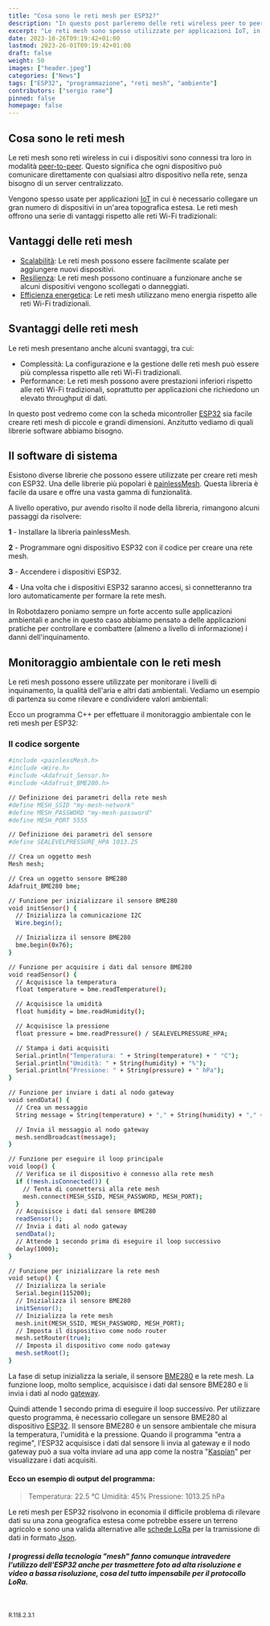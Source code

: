 ```yaml
---
title: "Cosa sono le reti mesh per ESP32?"
description: "In questo post parleremo delle reti wireless peer to peer per ESP32."
excerpt: "Le reti mesh sono spesso utilizzate per applicazioni IoT, in cui è necessario collegare un gran numero di dispositivi in un'area estesa. Le reti mesh offrono una serie di vantaggi rispetto alle reti Wi-Fi tradizionali, tra cui..."
date: 2023-10-26T09:19:42+01:00
lastmod: 2023-26-01T09:19:42+01:00
draft: false
weight: 50
images: ["header.jpeg"]
categories: ["News"]
tags: ["ESP32", "programmazione", "reti mesh", "ambiente"]
contributors: ["sergio rame"]
pinned: false
homepage: false
---
```




## Cosa sono le reti mesh
Le reti mesh sono reti wireless in cui i dispositivi sono connessi tra loro in modalità <a href="https://it.wikipedia.org/wiki/Peer-to-peer" target="_blank" rel="noopener">peer-to-peer</a>. Questo significa che ogni dispositivo può comunicare direttamente con qualsiasi altro dispositivo nella rete, senza bisogno di un server centralizzato.

Vengono spesso usate per applicazioni <a href="https://www.ibm.com/topics/internet-of-things#:~:text=The%20Internet%20of%20Things%20(IoT,to%20collect%20and%20share%20data." target="_blank" rel="noopener">IoT</a> in cui è necessario collegare un gran numero di dispositivi in un'area topografica estesa. Le reti mesh offrono una serie di vantaggi rispetto alle reti Wi-Fi tradizionali:

## Vantaggi delle reti mesh

- <a href="https://www.capterra.it/glossary/135/scalability#:~:text=Scalabilit%C3%A0%20%C3%A8%20un%20termine%20utilizzato,aumentano%20nel%20corso%20del%20tempo." target="_blank" rel="noopener">Scalabilità</a>: Le reti mesh possono essere facilmente scalate per aggiungere nuovi dispositivi.
- <a href="https://www.ibm.com/it-it/topics/cyber-resilience#:~:text=La%20cyber%20resilience%20%C3%A8%20un,disastri%20naturali%20o%20crisi%20economiche." target="_blank" rel="noopener">Resilienza</a>: Le reti mesh possono continuare a funzionare anche se alcuni dispositivi vengono scollegati o danneggiati.
- <a href="https://it.wikipedia.org/wiki/Green_computing" target="_blank" rel="noopener">Efficienza energetica</a>: Le reti mesh utilizzano meno energia rispetto alle reti Wi-Fi tradizionali.

## Svantaggi delle reti mesh

Le reti mesh presentano anche alcuni svantaggi, tra cui:

- Complessità: La configurazione e la gestione delle reti mesh può essere più complessa rispetto alle reti Wi-Fi tradizionali.
- Performance: Le reti mesh possono avere prestazioni inferiori rispetto alle reti Wi-Fi tradizionali, soprattutto per applicazioni che richiedono un elevato throughput di dati.

In questo post vedremo come con la scheda micontroller <a href="https://www.espressif.com/en/products/socs/esp32" target="_blank" rel="noopener">ESP32</a> sia facile creare reti mesh di piccole e grandi dimensioni. Anzitutto vediamo di quali librerie software abbiamo bisogno.

## Il software di sistema
Esistono diverse librerie che possono essere utilizzate per creare reti mesh con ESP32. Una delle librerie più popolari è <a href="https://gitlab.com/painlessMesh/painlessMesh" target="_blank" rel="noopener">painlessMesh</a>. Questa libreria è facile da usare e offre una vasta gamma di funzionalità.

A livello operativo, pur avendo risolto il node della libreria, rimangono alcuni passaggi da risolvere:

**1** - Installare la libreria painlessMesh.

**2** - Programmare ogni dispositivo ESP32 con il codice per creare una rete mesh.

**3** - Accendere i dispositivi ESP32.

**4** - Una volta che i dispositivi ESP32 saranno accesi, si connetteranno tra loro automaticamente per formare la rete mesh.

In Robotdazero poniamo sempre un forte accento sulle applicazioni ambientali e anche in questo caso abbiamo pensato a delle applicazioni pratiche per controllare e combattere (almeno a livello di informazione) i danni dell'inquinamento.

## Monitoraggio ambientale con le reti mesh

Le reti mesh possono essere utilizzate per monitorare i livelli di inquinamento, la qualità dell'aria e altri dati ambientali. Vediamo un esempio di partenza su come rilevare e condividere valori ambientali:

Ecco un programma C++ per effettuare il monitoraggio ambientale con le reti mesh per ESP32:

### Il codice sorgente

```bash
#include <painlessMesh.h>
#include <Wire.h>
#include <Adafruit_Sensor.h>
#include <Adafruit_BME280.h>

// Definizione dei parametri della rete mesh
#define MESH_SSID "my-mesh-network"
#define MESH_PASSWORD "my-mesh-password"
#define MESH_PORT 5555

// Definizione dei parametri del sensore
#define SEALEVELPRESSURE_HPA 1013.25

// Crea un oggetto mesh
Mesh mesh;

// Crea un oggetto sensore BME280
Adafruit_BME280 bme;

// Funzione per inizializzare il sensore BME280
void initSensor() {
  // Inizializza la comunicazione I2C
  Wire.begin();

  // Inizializza il sensore BME280
  bme.begin(0x76);
}

// Funzione per acquisire i dati dal sensore BME280
void readSensor() {
  // Acquisisce la temperatura
  float temperature = bme.readTemperature();

  // Acquisisce la umidità
  float humidity = bme.readHumidity();

  // Acquisisce la pressione
  float pressure = bme.readPressure() / SEALEVELPRESSURE_HPA;

  // Stampa i dati acquisiti
  Serial.println("Temperatura: " + String(temperature) + " °C");
  Serial.println("Umidità: " + String(humidity) + "%");
  Serial.println("Pressione: " + String(pressure) + " hPa");
}

// Funzione per inviare i dati al nodo gateway
void sendData() {
  // Crea un messaggio
  String message = String(temperature) + "," + String(humidity) + "," + String(pressure);

  // Invia il messaggio al nodo gateway
  mesh.sendBroadcast(message);
}

// Funzione per eseguire il loop principale
void loop() {
  // Verifica se il dispositivo è connesso alla rete mesh
  if (!mesh.isConnected()) {
    // Tenta di connettersi alla rete mesh
    mesh.connect(MESH_SSID, MESH_PASSWORD, MESH_PORT);
  }
  // Acquisisce i dati dal sensore BME280
  readSensor();
  // Invia i dati al nodo gateway
  sendData();
  // Attende 1 secondo prima di eseguire il loop successivo
  delay(1000);
}

// Funzione per inizializzare la rete mesh
void setup() {
  // Inizializza la seriale
  Serial.begin(115200);
  // Inizializza il sensore BME280
  initSensor();
  // Inizializza la rete mesh
  mesh.init(MESH_SSID, MESH_PASSWORD, MESH_PORT);
  // Imposta il dispositivo come nodo router
  mesh.setRouter(true);
  // Imposta il dispositivo come nodo gateway
  mesh.setRoot();
}
```

La fase di setup inizializza la seriale, il sensore <a href="https://www.bosch-sensortec.com/products/environmental-sensors/humidity-sensors-bme280/" target="_blank" rel="noopener">BME280</a> e la rete mesh. La funzione loop, molto semplice, acquisisce i dati dal sensore BME280 e li invia i dati al nodo <a href="https://it.wikipedia.org/wiki/Gateway_(informatica)" target="_blank" rel="noopener">gateway</a>.

Quindi attende 1 secondo prima di eseguire il loop successivo.
Per utilizzare questo programma, è necessario collegare un sensore BME280 al dispositivo <a href="https://www.espressif.com/en/products/socs/esp32" target="_blank" rel="noopener">ESP32</a>. Il sensore BME280 è un sensore ambientale che misura la temperatura, l'umidità e la pressione. Quando il programma "entra a regime", l'ESP32 acquisisce i dati dal sensore li invia al gateway e il nodo gateway può a sua volta inviare ad una app come la nostra "<a href="https://www.robotdazero.it/docs/piattaforma/quick-start/" target="_blank" rel="noopener">Kaspian</a>" per visualizzare i dati acquisiti.

#### Ecco un esempio di output del programma:

> Temperatura: 22.5 °C
Umidità: 45%
Pressione: 1013.25 hPa

Le reti mesh per ESP32 risolvono in economia il difficile problema di rilevare dati su una zona geografica estesa come potrebbe essere un terreno agricolo e sono una valida alternative alle <a href="https://it.wikipedia.org/wiki/LoRa" target="_blank" rel="noopener">schede LoRa</a> per la tramissione di dati in formato <a href="https://it.wikipedia.org/wiki/JavaScript_Object_Notation" target="_blank" rel="noopener">Json</a>. 

##### I progressi della tecnologia "mesh" fanno comunque intravedere l'utilizzo dell'ESP32 anche per trasmettere foto ad alta risoluzione e video a bassa risoluzione, cosa del tutto impensabile per il protocollo LoRa.

<br>
<p style="font-size: 0.8em;">R.118.2.3.1</p>